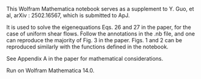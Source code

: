 This Wolfram Mathematica notebook serves as a supplement to Y. Guo, et al, arXiv : 2502.16567, which is submitted to ApJ.

It is used to solve the eigenequations Eqs. 26 and 27 in the paper, for the case of uniform shear flows. 
Follow the annotations in the .nb file, and one can reproduce the majority of Fig. 3 in the paper. Figs. 1 and 2 can be reproduced similarly with the functions defined in the notebook.

See Appendix A in the paper for mathematical considerations.

Run on Wolfram Mathematica 14.0.
